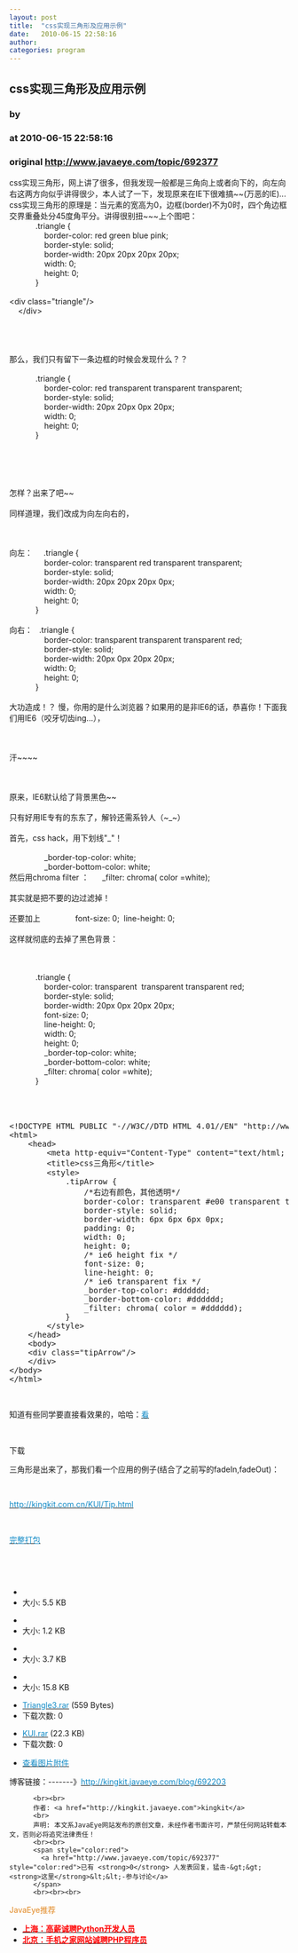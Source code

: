 ```yaml
---
layout: post
title:  "css实现三角形及应用示例"
date:   2010-06-15 22:58:16
author: 
categories: program
---
```


## css实现三角形及应用示例
### by 
### at 2010-06-15 22:58:16
### original <http://www.javaeye.com/topic/692377>

<p>css实现三角形，网上讲了很多，但我发现一般都是三角向上或者向下的，向左向右这两方向似乎讲得很少，本人试了一下，发现原来在IE下很难搞~~(万恶的IE)... <br>css实现三角形的原理是：当元素的宽高为0，边框(border)不为0时，四个角边框交界重叠处分45度角平分。讲得很别扭~~~上个图吧： <br>            .triangle {               <br>                border-color: red green blue pink; <br>                border-style: solid; <br>                border-width: 20px 20px 20px 20px; <br>                width: 0; <br>                height: 0; <br>            } <br><br>&lt;div class=&quot;triangle&quot;/&gt; <br>    &lt;/div&gt; <br><br><br><br><br>那么，我们只有留下一条边框的时候会发现什么？？ <br><br>            .triangle {              <br>                border-color: red transparent transparent transparent; <br>                border-style: solid; <br>                border-width: 20px 20px 0px 20px; <br>                width: 0; <br>                height: 0; <br>            } <br><br><br><br><br><br>怎样？出来了吧~~ <br><br>同样道理，我们改成为向左向右的， <br><br><br><br>向左：     .triangle {              <br>                border-color: transparent red transparent transparent; <br>                border-style: solid; <br>                border-width: 20px 20px 20px 0px; <br>                width: 0; <br>                height: 0; <br>            } <br><br>向右：   .triangle {               <br>                border-color: transparent transparent transparent red; <br>                border-style: solid; <br>                border-width: 20px 0px 20px 20px; <br>                width: 0; <br>                height: 0; <br>            } <br><br>大功造成！？ 慢，你用的是什么浏览器？如果用的是非IE6的话，恭喜你！下面我们用IE6（咬牙切齿ing...）， <br><br><br><br>汗~~~~ <br><br><br><br>原来，IE6默认给了背景黑色~~ <br><br>只有好用IE专有的东东了，解铃还需系铃人（~_~） <br><br>首先，css hack，用下划线"_"！ <br><br>                _border-top-color: white; <br>                _border-bottom-color: white; <br>然后用chroma filter ：      _filter: chroma( color =white); <br><br>其实就是把不要的边过滤掉！ <br><br>还要加上                font-size: 0;  line-height: 0;    <br><br>这样就彻底的去掉了黑色背景： <br><br><br><br>            .triangle { <br>                border-color: transparent  transparent transparent red; <br>                border-style: solid; <br>                border-width: 20px 0px 20px 20px; <br>                font-size: 0; <br>                line-height: 0;    <br>                width: 0; <br>                height: 0; <br>                _border-top-color: white; <br>                _border-bottom-color: white; <br>                _filter: chroma( color =white); <br>            } <br><br><br><br></p>
<pre name="code">&lt;!DOCTYPE HTML PUBLIC &quot;-//W3C//DTD HTML 4.01//EN&quot; &quot;http://www.w3.org/TR/html4/strict.dtd&quot;&gt;
&lt;html&gt;
    &lt;head&gt;
        &lt;meta http-equiv=&quot;Content-Type&quot; content=&quot;text/html; charset=utf-8&quot;&gt;
        &lt;title&gt;css三角形&lt;/title&gt;
        &lt;style&gt;
            .tipArrow {
                /*右边有颜色，其他透明*/
                border-color: transparent #e00 transparent transparent;
                border-style: solid;
                border-width: 6px 6px 6px 0px;
                padding: 0;
                width: 0;
                height: 0;
                /* ie6 height fix */
                font-size: 0;
                line-height: 0;
                /* ie6 transparent fix */
                _border-top-color: #dddddd;
                _border-bottom-color: #dddddd;
                _filter: chroma( color = #dddddd);
            }
        &lt;/style&gt;
    &lt;/head&gt;
    &lt;body&gt;
    &lt;div class=&quot;tipArrow&quot;/&gt;
    &lt;/div&gt;
&lt;/body&gt;
&lt;/html&gt;</pre>
<p> </p>
<p>知道有些同学要直接看效果的，哈哈：<a href="http://kingkit.com.cn/KUI/Triangle3.html"><span style="color:#108ac6">看</span></a> </p>
<p> </p>
<p>下载</p>
<p>三角形是出来了，那我们看一个应用的例子(结合了之前写的fadeIn,fadeOut)：</p>
<p> </p>
<p><a href="http://kingkit.com.cn/KUI/Tip.html"><span style="color:#108ac6">http://kingkit.com.cn/KUI/Tip.html</span></a> </p>
<p> </p>
<p><a href="http://dl.javaeye.com/topics/download/418c3148-491e-377c-8a18-aa8da040fbe2"><span style="color:#108ac6">完整打包</span></a> </p>
<p> </p>
<p> </p>
<div>
<ul>
<li>
<a href="http://dl.javaeye.com/upload/attachment/264692/2d3ec32c-c878-3ef3-828e-5457a8f6b617.jpg"><img title="点击查看原始大小图片" src="http://dl.javaeye.com/upload/attachment/264692/2d3ec32c-c878-3ef3-828e-5457a8f6b617-thumb.jpg" alt=""></a> </li>
<li>大小: 5.5 KB </li>
</ul>
</div>
<ul>
<li>
<a href="http://dl.javaeye.com/upload/attachment/264696/1607c67a-0283-397a-94a3-a9ff2f7a7d11.jpg"><img title="点击查看原始大小图片" src="http://dl.javaeye.com/upload/attachment/264696/1607c67a-0283-397a-94a3-a9ff2f7a7d11-thumb.jpg" alt=""></a> </li>
<li>大小: 1.2 KB </li>
</ul>
<ul>
<li>
<a href="http://dl.javaeye.com/upload/attachment/264701/66ca69f5-e994-35de-a6fa-fcf71a4709e5.jpg"><img title="点击查看原始大小图片" src="http://dl.javaeye.com/upload/attachment/264701/66ca69f5-e994-35de-a6fa-fcf71a4709e5-thumb.jpg" alt=""></a> </li>
<li>大小: 3.7 KB </li>
</ul>
<ul>
<li>
<a href="http://dl.javaeye.com/upload/attachment/264703/c40bf4fd-cacb-32c0-a6fb-300ded4dc9b9.jpg"><img title="点击查看原始大小图片" src="http://dl.javaeye.com/upload/attachment/264703/c40bf4fd-cacb-32c0-a6fb-300ded4dc9b9-thumb.jpg" alt=""></a> </li>
<li>大小: 15.8 KB </li>
</ul>
<ul>
<li>
<a href="http://dl.javaeye.com/topics/download/9795461d-1ae9-37aa-81cb-d9ff1a009605"><span style="color:#108ac6">Triangle3.rar</span></a> (559 Bytes) </li>
<li>下载次数: 0 </li>
</ul>
<ul>
<li>
<a href="http://dl.javaeye.com/topics/download/418c3148-491e-377c-8a18-aa8da040fbe2"><span style="color:#108ac6">KUI.rar</span></a> (22.3 KB) </li>
<li>下载次数: 0 </li>
</ul>
<ul>
<li>
<a href="http://www.javaeye.com/forums/41/topics/#"><span style="color:#108ac6">查看图片附件</span></a> </li>
</ul>
<p>博客链接：-------》<a href="http://kingkit.javaeye.com/blog/692203"><span style="color:#108ac6">http://kingkit.javaeye.com/blog/692203</span></a></p>
          
          <br><br>
          作者: <a href="http://kingkit.javaeye.com">kingkit</a> 
          <br>
          声明: 本文系JavaEye网站发布的原创文章，未经作者书面许可，严禁任何网站转载本文，否则必将追究法律责任！
          <br><br>
          <span style="color:red">
            <a href="http://www.javaeye.com/topic/692377" style="color:red">已有 <strong>0</strong> 人发表回复，猛击-&gt;&gt;<strong>这里</strong>&lt;&lt;-参与讨论</a>
          </span>
          <br><br><br>
<span style="color:#e28822">JavaEye推荐</span>
<br>
<ul><li><a href="http://www.iteye.com/clicks/138"><span style="color:red;font-weight:bold">上海：高薪诚聘Python开发人员</span></a></li><li><a href="http://www.iteye.com/clicks/269"><span style="color:red;font-weight:bold">北京：手机之家网站诚聘PHP程序员</span></a></li></ul>
<br><br><br>